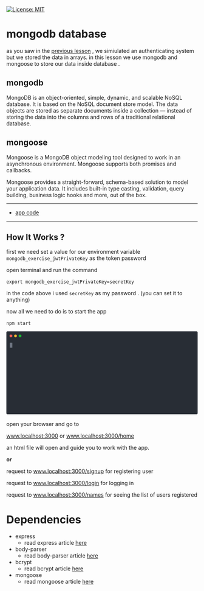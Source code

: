 [![License: MIT](https://img.shields.io/badge/License-MIT-blue.svg)](https://opensource.org/licenses/MIT)
# mongodb database
as you saw in the [previous lesson](https://github.com/amiryeg1/nodejs-lessons/tree/master/L6-user-authentication) , we simiulated an authenticating system but we stored the data in arrays.
in this lesson we use mongodb and mongoose to store our data inside database .

## mongodb

MongoDB is an object-oriented, simple, dynamic, and scalable NoSQL database.
It is based on the NoSQL document store model.
The data objects are stored as separate documents inside a collection — instead of storing the data into the columns and rows of a traditional relational database.

## mongoose
Mongoose is a MongoDB object modeling tool designed to work in an asynchronous environment. 
Mongoose supports both promises and callbacks.

Mongoose provides a straight-forward, schema-based solution to model your application data.
It includes built-in type casting, validation, query building, business logic hooks and more, out of the box.

---
- [app code](https://github.com/amiryeg1/nodejs-lessons/blob/master/L7-mongodb-database/app.js)
---
## How It Works ?
first we need set a value for our environment variable `mongodb_exercise_jwtPrivateKey` as the token password

open terminal and run the command
```
export mongodb_exercise_jwtPrivateKey=secretKey
```
in the code above i used `secretKey` as my password . (you can set it to anything)

now all we need to do is to start the app
```
npm start
```
![svg file](https://github.com/amiryeg1/nodejs-lessons/blob/master/L7-mongodb-database/start.svg)

open your browser and go to

www.localhost:3000 or www.localhost:3000/home

an html file will open and guide you to work with the app.

**or**

request to www.localhost:3000/signup for registering user

request to www.localhost:3000/login  for logging in

request to www.localhost:3000/names  for seeing the list of users registered
# Dependencies 
- express
  - read express article [here](https://www.npmjs.com/package/express)
- body-parser
  - read body-parser article [here](https://www.npmjs.com/package/body-parser)
- bcrypt
  - read bcrypt article [here](https://www.npmjs.com/package/bcrypt)
- mongoose
  - read mongoose article [here](https://www.npmjs.com/package/mongoose)
